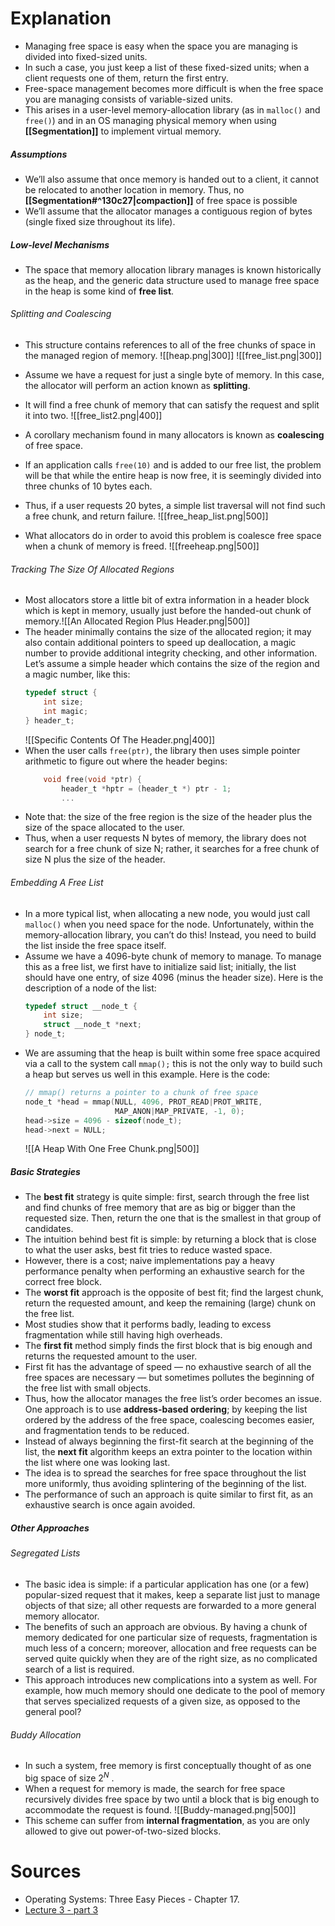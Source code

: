 # Explanation
- Managing free space is easy when the space you are managing is divided into fixed-sized units. 
- In such a case, you just keep a list of these fixed-sized units; when a client requests one of them, return the first entry.
- Free-space management becomes more difficult is when the free space you are managing consists of variable-sized units. 
- This arises in a user-level memory-allocation library (as in `malloc()` and `free()`) and in an OS managing physical memory when using **[[Segmentation]]** to implement virtual memory.
##### Assumptions
- We’ll also assume that once memory is handed out to a client, it cannot be relocated to another location in memory. Thus, no **[[Segmentation#^130c27|compaction]]** of free space is possible
- We’ll assume that the allocator manages a contiguous region of bytes (single fixed size throughout its life).
##### Low-level Mechanisms
- The space that memory allocation library manages is known historically as the heap, and the generic data structure used to manage free space in the heap is some kind of **free list**. 
###### Splitting and Coalescing
- This structure contains references to all of the free chunks of space in the managed region of memory.
	 ![[heap.png|300]] ![[free_list.png|300]]

- Assume we have a request for just a single byte of memory. In this case, the allocator will perform an action known as **splitting**. 
- It will find a free chunk of memory that can satisfy the request and split it into two.
	 ![[free_list2.png|400]]
- A corollary mechanism found in many allocators is known as **coalescing** of free space.
- If an application calls `free(10)` and is added to our free list, the problem will be that while the entire heap is now free, it is seemingly divided into three chunks of 10 bytes each. 
- Thus, if a user requests 20 bytes, a simple list traversal will not find such a free chunk, and return failure. ![[free_heap_list.png|500]]
- What allocators do in order to avoid this problem is coalesce free space when a chunk of memory is freed. ![[freeheap.png|500]]
###### Tracking The Size Of Allocated Regions
- Most allocators store a little bit of extra information in a header block which is kept in memory, usually just before the handed-out chunk of memory.![[An Allocated Region Plus Header.png|500]]
- The header minimally contains the size of the allocated region; it may also contain additional pointers to speed up deallocation, a magic number to provide additional integrity checking, and other information. Let’s assume a simple header which contains the size of the region and a magic number, like this:
	```c
	typedef struct {
		int size;
		int magic;
	} header_t;
	```
	 ![[Specific Contents Of The Header.png|400]]
- When the user calls `free(ptr)`, the library then uses simple pointer arithmetic to figure out where the header begins:
	```c
		void free(void *ptr) {
			header_t *hptr = (header_t *) ptr - 1;
			...
	```
- Note that: the size of the free region is the size of the header plus the size of the space allocated to the user. 
- Thus, when a user requests N bytes of memory, the library does not search for a free chunk of size N; rather, it searches for a free chunk of size N plus the size of the header.
###### Embedding A Free List
- In a more typical list, when allocating a new node, you would just call `malloc()` when you need space for the node. Unfortunately, within the memory-allocation library, you can’t do this! Instead, you need to build the list inside the free space itself.
- Assume we have a 4096-byte chunk of memory to manage. To manage this as a free list, we first have to initialize said list; initially, the list should have one entry, of size 4096 (minus the header size). Here is the description of a node of the list:
	```c
	typedef struct __node_t {
		int size;
		struct __node_t *next;
	} node_t;
	```
- We are assuming that the heap is built within some free space acquired via a call to the system call `mmap();` this is not the only way to build such a heap but serves us well in this example. Here is the code:
	```c
	// mmap() returns a pointer to a chunk of free space
	node_t *head = mmap(NULL, 4096, PROT_READ|PROT_WRITE,
						MAP_ANON|MAP_PRIVATE, -1, 0);
	head->size = 4096 - sizeof(node_t);
	head->next = NULL;
	```
	 ![[A Heap With One Free Chunk.png|500]]
##### Basic Strategies
- The **best fit** strategy is quite simple: first, search through the free list and find chunks of free memory that are as big or bigger than the requested size. Then, return the one that is the smallest in that group of candidates.
- The intuition behind best fit is simple: by returning a block that is close to what the user asks, best fit tries to reduce wasted space. 
- However, there is a cost; naive implementations pay a heavy performance penalty when performing an exhaustive search for the correct free block.
- The **worst fit** approach is the opposite of best fit; find the largest chunk, return the requested amount, and keep the remaining (large) chunk on the free list.
- Most studies show that it performs badly, leading to excess fragmentation while still having high overheads.
- The **first fit** method simply finds the first block that is big enough and returns the requested amount to the user.
- First fit has the advantage of speed — no exhaustive search of all the free spaces are necessary — but sometimes pollutes the beginning of the free list with small objects.
- Thus, how the allocator manages the free list’s order becomes an issue. One approach is to use **address-based ordering**; by keeping the list ordered by the address of the free space, coalescing becomes easier, and fragmentation tends to be reduced.
- Instead of always beginning the first-fit search at the beginning of the list, the **next fit** algorithm keeps an extra pointer to the location within the list where one was looking last. 
- The idea is to spread the searches for free space throughout the list more uniformly, thus avoiding splintering of the beginning of the list. 
- The performance of such an approach is quite similar to first fit, as an exhaustive search is once again avoided.
##### Other Approaches
###### Segregated Lists
- The basic idea is simple: if a particular application has one (or a few) popular-sized request that it makes, keep a separate list just to manage objects of that size; all other requests are forwarded to a more general memory allocator.
- The benefits of such an approach are obvious. By having a chunk of memory dedicated for one particular size of requests, fragmentation is much less of a concern; moreover, allocation and free requests can be served quite quickly when they are of the right size, as no complicated search of a list is required.
- This approach introduces new complications into a system as well. For example, how much memory should one dedicate to the pool of memory that serves specialized requests of a given size, as opposed to the general pool?
###### Buddy Allocation
- In such a system, free memory is first conceptually thought of as one big space of size $2^N$ .
- When a request for memory is made, the search for free space recursively divides free space by two until a block that is big enough to accommodate the request is found. 
	 ![[Buddy-managed.png|500]]
- This scheme can suffer from **internal fragmentation**, as you are only allowed to give out power-of-two-sized blocks.
# Sources
- Operating Systems: Three Easy Pieces - Chapter 17.
- [Lecture 3 - part 3](https://youtu.be/0WVoWlOT-kY)